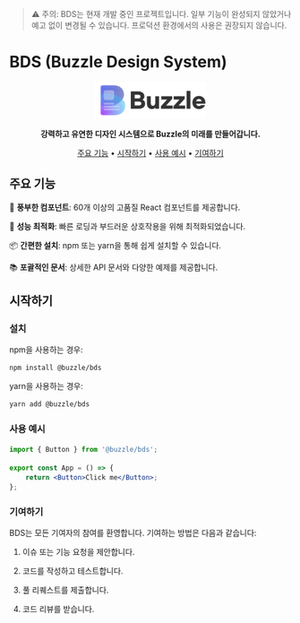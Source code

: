 > ⚠️ 주의: BDS는 현재 개발 중인 프로젝트입니다. 일부 기능이 완성되지 않았거나 예고 없이 변경될 수 있습니다. 프로덕션 환경에서의 사용은 권장되지 않습니다.

# BDS (Buzzle Design System)

<p align="center">
  <picture>
    <source media="(prefers-color-scheme: dark)" srcset="https://raw.githubusercontent.com/STREACT/bds/main/public/logoWhite.svg" />
    <img src="https://raw.githubusercontent.com/STREACT/bds/main/public/logo.svg" alt="BDS 로고" width="200"/>
  </picture>
</p>

<p align="center">
  <strong>강력하고 유연한 디자인 시스템으로 Buzzle의 미래를 만들어갑니다.</strong>
</p>

<p align="center">
  <a href="#주요-기능">주요 기능</a> •
  <a href="#시작하기">시작하기</a> •
  <a href="#사용-예시">사용 예시</a> •
  <a href="#기여하기">기여하기</a>
</p>

## 주요 기능

🎨 **풍부한 컴포넌트**: 60개 이상의 고품질 React 컴포넌트를 제공합니다.

🚀 **성능 최적화**: 빠른 로딩과 부드러운 상호작용을 위해 최적화되었습니다.

📦 **간편한 설치**: npm 또는 yarn을 통해 쉽게 설치할 수 있습니다.

📚 **포괄적인 문서**: 상세한 API 문서와 다양한 예제를 제공합니다.

## 시작하기

### 설치

npm을 사용하는 경우:

```bash
npm install @buzzle/bds
```

yarn을 사용하는 경우:

```bash
yarn add @buzzle/bds
```

### 사용 예시

```jsx
import { Button } from '@buzzle/bds';

export const App = () => {
	return <Button>Click me</Button>;
};
```

### 기여하기

BDS는 모든 기여자의 참여를 환영합니다. 기여하는 방법은 다음과 같습니다:

1. 이슈 또는 기능 요청을 제안합니다.

2. 코드를 작성하고 테스트합니다.

3. 풀 리퀘스트를 제출합니다.

4. 코드 리뷰를 받습니다.
